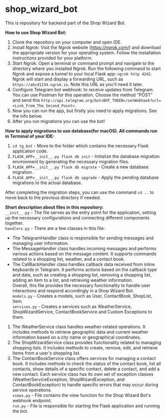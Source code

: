 # shop_wizard_bot
This is repository for backend part of the Shop Wizard Bot.

**How to use Shop Wizard Bot:**

1. Clone the repository on your computer and open IDE.
2. Install Ngrok: Visit the Ngrok website (https://ngrok.com/) and download the appropriate version for your operating 
system. Follow the installation instructions provided for your platform.
3. Start Ngrok: Open a terminal or command prompt and navigate to the directory where you installed Ngrok. 
Run the following command to start Ngrok and expose a tunnel to your local Flask app: ```ngrok http 4242```. 
Ngrok will start and display a forwarding URL, such as ```https://abcd1234.ngrok.io```. Note this URL as you'll need it later.
4. Configure Telegram bot webhook: to receive updates from Telegram. You can use Postman for this operation. Choose the 
method "POST" and send this ```http://api.telegram.org/bot<BOT_TOKEN>/setWebhook?url=<Link_From_The_Second_Point>```.
5. Now you can run the app, but firstly you need to apply migrations. See the info below. 
6. After you run migrations you can use the bot!


**How to apply migrations to use database(for macOS). All commands run in Terminal of your IDE:**

1. ```cd tg_bot``` - Move to the folder which contains the necessary Flask application code.
2. ```FLASK_APP=__init__.py flask db init``` - Initialize the database migration environment by generating the 
necessary migration files.
3. ```FLASK_APP=__init__.py flask db migrate``` - Create a new database migration.
4. ```FLASK_APP=__init__.py flask db upgrade``` - Apply the pending database migrations to the actual database.

After completing the migration steps, you can use the command ```cd ..``` to move back to the previous directory 
if needed.

**Short description about files in this repository:**  
```__init__.py``` - The file serves as the entry point for the application, setting up the necessary configurations and 
connecting different components together.  
```handlers.py``` - There are a few classes in this file:  
- The TelegramHandler class is responsible for sending messages and managing user information.
- The MessageHandler class handles incoming messages and performs various actions based on the message content. 
It supports commands related to a shopping list, weather, and a contact book.  
- The CallBackHandler class handles callback data received from inline keyboards in Telegram. It performs actions 
based on the callback type and data, such as creating a shopping list, removing a shopping list, adding an item to a 
list, and retrieving weather information.  
Overall, this file provides the necessary functionality to handle user interactions and respond accordingly in a 
Shop Wizard Bot.  
```models.py``` - Creates a models, such as User, ContactBook, ShopList, Item.  
```services.py``` - Creates a services such as WeatherService, ShopWizardService, ContactBookService and 
Custom Exceptions to them.   
1. The WeatherService class handles weather-related operations. It includes methods to retrieve geographic data and 
current weather information based on a city name or geographical coordinates.
2. The ShopWizardService class provides functionality related to managing shopping lists. It includes methods to create,
remove, edit, and retrieve items from a user's shopping list.
3. The ContactBookService class offers services for managing a contact book. It includes methods to check the status of 
the contact book, list all contacts, show details of a specific contact, delete a contact, and add a new contact.
Each service class has its own set of exception classes (WeatherServiceException, ShopWizardException, and 
ContactBookException) to handle specific errors that may occur during service operations.  
```views.py``` - File contains the view function for the Shop Wizard Bot's webhook endpoint.  
```run.py``` - File is responsible for starting the Flask application and running the bot.  
